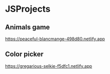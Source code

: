 # JSProjects
## Animals game
https://peaceful-blancmange-498d80.netlify.app
## Color picker
https://gregarious-selkie-f5dfc1.netlify.app
